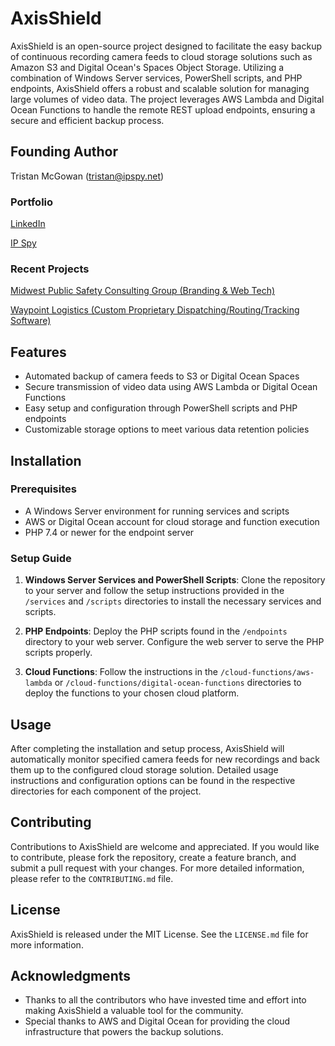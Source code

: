 # AxisShield

AxisShield is an open-source project designed to facilitate the easy backup of continuous recording camera feeds to cloud storage solutions such as Amazon S3 and Digital Ocean's Spaces Object Storage. Utilizing a combination of Windows Server services, PowerShell scripts, and PHP endpoints, AxisShield offers a robust and scalable solution for managing large volumes of video data. The project leverages AWS Lambda and Digital Ocean Functions to handle the remote REST upload endpoints, ensuring a secure and efficient backup process.

## Founding Author
Tristan McGowan (tristan@ipspy.net)

### Portfolio
[LinkedIn](https://www.linkedin.com/in/tristan-mcgowan-bestdev/ "LinkedIn")

[IP Spy](https://ipspy.net "ipspy.net")

### Recent Projects

[Midwest Public Safety Consulting Group (Branding & Web Tech)](https://mpscg.com "Midwest Public Safety Consulting Group")

[Waypoint Logistics (Custom Proprietary Dispatching/Routing/Tracking Software)](https://waypointlogistics.com "WayPoint Logistics")


## Features

- Automated backup of camera feeds to S3 or Digital Ocean Spaces
- Secure transmission of video data using AWS Lambda or Digital Ocean Functions
- Easy setup and configuration through PowerShell scripts and PHP endpoints
- Customizable storage options to meet various data retention policies

## Installation

### Prerequisites

- A Windows Server environment for running services and scripts
- AWS or Digital Ocean account for cloud storage and function execution
- PHP 7.4 or newer for the endpoint server

### Setup Guide

1. **Windows Server Services and PowerShell Scripts**: Clone the repository to your server and follow the setup instructions provided in the `/services` and `/scripts` directories to install the necessary services and scripts.

2. **PHP Endpoints**: Deploy the PHP scripts found in the `/endpoints` directory to your web server. Configure the web server to serve the PHP scripts properly.

3. **Cloud Functions**: Follow the instructions in the `/cloud-functions/aws-lambda` or `/cloud-functions/digital-ocean-functions` directories to deploy the functions to your chosen cloud platform.

## Usage

After completing the installation and setup process, AxisShield will automatically monitor specified camera feeds for new recordings and back them up to the configured cloud storage solution. Detailed usage instructions and configuration options can be found in the respective directories for each component of the project.

## Contributing

Contributions to AxisShield are welcome and appreciated. If you would like to contribute, please fork the repository, create a feature branch, and submit a pull request with your changes. For more detailed information, please refer to the `CONTRIBUTING.md` file.

## License

AxisShield is released under the MIT License. See the `LICENSE.md` file for more information.

## Acknowledgments

- Thanks to all the contributors who have invested time and effort into making AxisShield a valuable tool for the community.
- Special thanks to AWS and Digital Ocean for providing the cloud infrastructure that powers the backup solutions.

